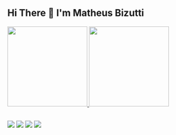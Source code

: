 ## Hi There 🤙 I'm Matheus Bizutti
 <div>
  <a href="https://github.com/matheusBizutti">
  <img height="180em" src="https://github-readme-stats.vercel.app/api?username=matheusBizutti&show_icons=true&theme=dracula&include_all_commits=true&count_private=true"/>
  <img height="180em" src="https://github-readme-stats.vercel.app/api/top-langs/?username=matheusBizutti&layout=compact&langs_count=7&theme=dracula"/>
</div>
  
  ##
 
<div> 
  <a href="https://instagram.com/matheus.bizutti" target="_blank"><img src="https://img.shields.io/badge/-Instagram-%23E4405F?style=for-the-badge&logo=instagram&logoColor=white" target="_blank"></a>
 <a href="https://discord.gg/G9GPg5SA75" target="_blank"><img src="https://img.shields.io/badge/Discord-7289DA?style=for-the-badge&logo=discord&logoColor=white" target="_blank"></a> 
  <a href = "mailto:matheus.mbizutti@gmail.com"><img src="https://img.shields.io/badge/-Gmail-%23333?style=for-the-badge&logo=gmail&logoColor=white" target="_blank"></a>
  <a href="https://www.linkedin.com/in/matheus-bizutti-a1072a103/" target="_blank"><img src="https://img.shields.io/badge/-LinkedIn-%230077B5?style=for-the-badge&logo=linkedin&logoColor=white" target="_blank"></a> 
  
</div>
